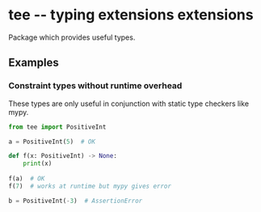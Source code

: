 # tee -- typing extensions extensions

Package which provides useful types.

## Examples

### Constraint types without runtime overhead

These types are only useful in conjunction with static type checkers like mypy.

```python
from tee import PositiveInt

a = PositiveInt(5)  # OK

def f(x: PositiveInt) -> None:
    print(x)
    
f(a)  # OK
f(7)  # works at runtime but mypy gives error

b = PositiveInt(-3)  # AssertionError
```
